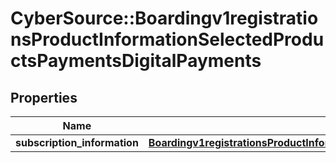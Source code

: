 # CyberSource::Boardingv1registrationsProductInformationSelectedProductsPaymentsDigitalPayments

## Properties
Name | Type | Description | Notes
------------ | ------------- | ------------- | -------------
**subscription_information** | [**Boardingv1registrationsProductInformationSelectedProductsPaymentsDigitalPaymentsSubscriptionInformation**](Boardingv1registrationsProductInformationSelectedProductsPaymentsDigitalPaymentsSubscriptionInformation.md) |  | [optional] 


